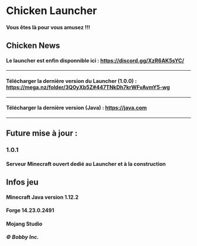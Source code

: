 # Chicken Launcher

#### Vous êtes là pour vous amusez !!!

## Chicken News

#### Le launcher est enfin disponnible ici : https://discord.gg/XzR6AK5sYC/
----------------------------------------------------------------------------------------
#### Télécharger la dernière version du Launcher (1.0.0) : https://mega.nz/folder/3Q0yXb5Z#447TNkDh7krWFvAvmY5-wg
----------------------------------------------------------------------------------------
#### Télécharger la dernière version (Java) : https://java.com
----------------------------------------------------------------------------------------
## Future mise à jour :

### 1.0.1

#### Serveur Minecraft ouvert dedié au Launcher et à la construction

## Infos jeu

#### Minecraft Java version 1.12.2
#### Forge 14.23.0.2491
#### Mojang Studio

##### © Bobby Inc.
